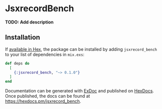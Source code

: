 # JsxrecordBench

**TODO: Add description**

## Installation

If [available in Hex](https://hex.pm/docs/publish), the package can be installed
by adding `jsxrecord_bench` to your list of dependencies in `mix.exs`:

```elixir
def deps do
  [
    {:jsxrecord_bench, "~> 0.1.0"}
  ]
end
```

Documentation can be generated with [ExDoc](https://github.com/elixir-lang/ex_doc)
and published on [HexDocs](https://hexdocs.pm). Once published, the docs can
be found at <https://hexdocs.pm/jsxrecord_bench>.

